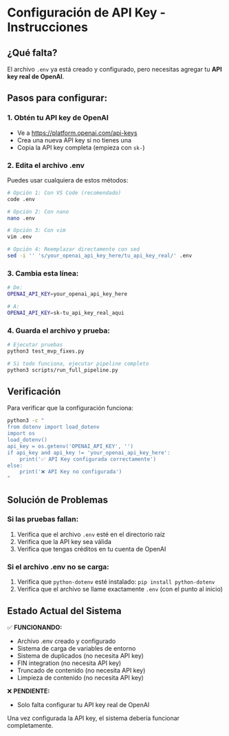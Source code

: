 # Configuración de API Key - Instrucciones

## ¿Qué falta?

El archivo `.env` ya está creado y configurado, pero necesitas agregar tu **API key real de OpenAI**.

## Pasos para configurar:

### 1. Obtén tu API key de OpenAI
- Ve a https://platform.openai.com/api-keys
- Crea una nueva API key si no tienes una
- Copia la API key completa (empieza con `sk-`)

### 2. Edita el archivo .env
Puedes usar cualquiera de estos métodos:

```bash
# Opción 1: Con VS Code (recomendado)
code .env

# Opción 2: Con nano
nano .env

# Opción 3: Con vim
vim .env

# Opción 4: Reemplazar directamente con sed
sed -i '' 's/your_openai_api_key_here/tu_api_key_real/' .env
```

### 3. Cambia esta línea:
```bash
# De:
OPENAI_API_KEY=your_openai_api_key_here

# A:
OPENAI_API_KEY=sk-tu_api_key_real_aqui
```

### 4. Guarda el archivo y prueba:
```bash
# Ejecutar pruebas
python3 test_mvp_fixes.py

# Si todo funciona, ejecutar pipeline completo
python3 scripts/run_full_pipeline.py
```

## Verificación

Para verificar que la configuración funciona:

```bash
python3 -c "
from dotenv import load_dotenv
import os
load_dotenv()
api_key = os.getenv('OPENAI_API_KEY', '')
if api_key and api_key != 'your_openai_api_key_here':
    print('✅ API Key configurada correctamente')
else:
    print('❌ API Key no configurada')
"
```

## Solución de Problemas

### Si las pruebas fallan:
1. Verifica que el archivo `.env` esté en el directorio raíz
2. Verifica que la API key sea válida
3. Verifica que tengas créditos en tu cuenta de OpenAI

### Si el archivo .env no se carga:
1. Verifica que `python-dotenv` esté instalado: `pip install python-dotenv`
2. Verifica que el archivo se llame exactamente `.env` (con el punto al inicio)

## Estado Actual del Sistema

✅ **FUNCIONANDO:**
- Archivo .env creado y configurado
- Sistema de carga de variables de entorno
- Sistema de duplicados (no necesita API key)
- FIN integration (no necesita API key)  
- Truncado de contenido (no necesita API key)
- Limpieza de contenido (no necesita API key)

❌ **PENDIENTE:**
- Solo falta configurar tu API key real de OpenAI

Una vez configurada la API key, el sistema debería funcionar completamente. 